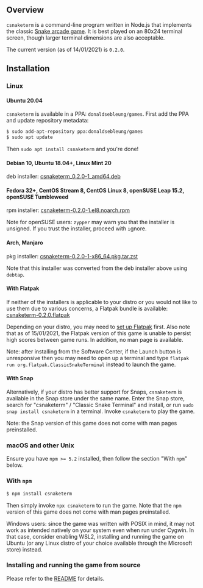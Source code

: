 ## Overview

`csnaketerm` is a command-line program written in Node.js that implements the classic [Snake arcade game](https://en.wikipedia.org/wiki/Snake_%28video_game_genre%29). It is best played on an 80x24 terminal screen, though larger terminal dimensions are also acceptable.

The current version (as of 14/01/2021) is `0.2.0`.

## Installation

### Linux

#### Ubuntu 20.04

`csnaketerm` is available in a PPA: `donaldsebleung/games`. First add the PPA and update repository metadata:

```bash
$ sudo add-apt-repository ppa:donaldsebleung/games
$ sudo apt update
```

Then `sudo apt install csnaketerm` and you're done!

#### Debian 10, Ubuntu 18.04+, Linux Mint 20

deb installer: [csnaketerm\_0.2.0-1\_amd64.deb](./csnaketerm_0.2.0-1_amd64.deb)

#### Fedora 32+, CentOS Stream 8, CentOS Linux 8, openSUSE Leap 15.2, openSUSE Tumbleweed

rpm installer: [csnaketerm-0.2.0-1.el8.noarch.rpm](./csnaketerm-0.2.0-1.el8.noarch.rpm)

Note for openSUSE users: `zypper` may warn you that the installer is unsigned. If you trust the installer, proceed with `i`gnore.

#### Arch, Manjaro

pkg installer: [csnaketerm-0.2.0-1-x86\_64.pkg.tar.zst](./csnaketerm-0.2.0-1-x86_64.pkg.tar.zst)

Note that this installer was converted from the deb installer above using `debtap`.

#### With Flatpak

If neither of the installers is applicable to your distro or you would not like to use them due to various concerns, a Flatpak bundle is available: [csnaketerm-0.2.0.flatpak](./csnaketerm-0.2.0.flatpak)

Depending on your distro, you may need to [set up Flatpak](https://flatpak.org/setup/) first. Also note that as of 15/01/2021, the Flatpak version of this game is unable to persist high scores between game runs. In addition, no man page is available.

Note: after installing from the Software Center, if the Launch button is unresponsive then you may need to open up a terminal and type `flatpak run org.flatpak.ClassicSnakeTerminal` instead to launch the game.

#### With Snap

Alternatively, if your distro has better support for Snaps, `csnaketerm` is available in the Snap store under the same name. Enter the Snap store, search for "csnaketerm" / "Classic Snake Terminal" and install, or run `sudo snap install csnaketerm` in a terminal. Invoke `csnaketerm` to play the game.

Note: the Snap version of this game does not come with man pages preinstalled.

### macOS and other Unix

Ensure you have `npm >= 5.2` installed, then follow the section "With `npm`" below.

### With `npm`

```bash
$ npm install csnaketerm
```

Then simply invoke `npx csnaketerm` to run the game. Note that the `npm` version of this game does not come with man pages preinstalled.

Windows users: since the game was written with POSIX in mind, it may not work as intended natively on your system even when run under Cygwin. In that case, consider enabling WSL2, installing and running the game on Ubuntu (or any Linux distro of your choice available through the Microsoft store) instead.

### Installing and running the game from source

Please refer to the [README](https://github.com/DonaldKellett/csnaketerm/blob/main/README.md) for details.
